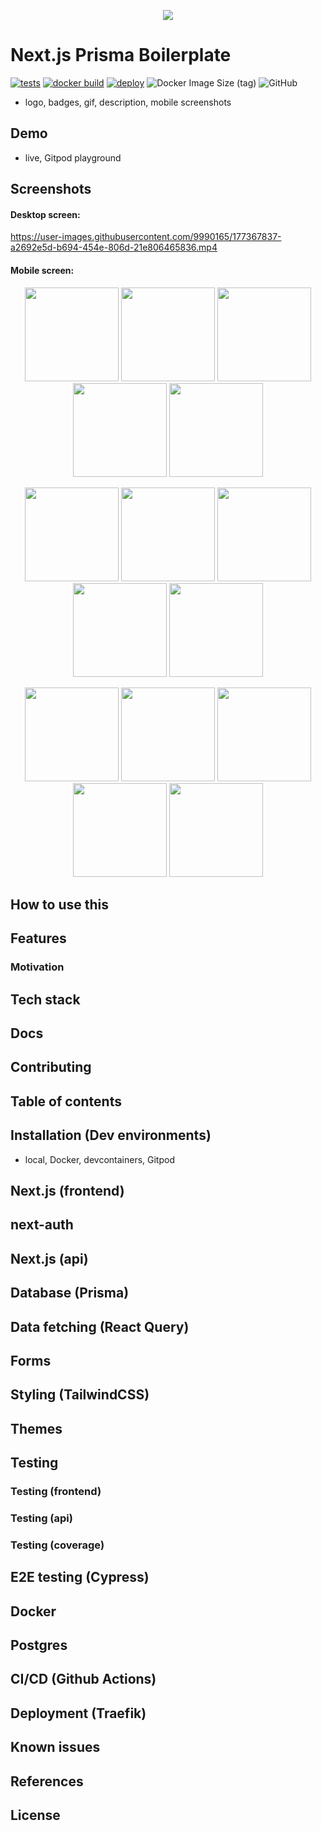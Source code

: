 <p align="center"><img src="readme-assets/banner-1280x640-200kb.png"></p>

# Next.js Prisma Boilerplate

[![tests](https://github.com/nemanjam/nextjs-prisma-boilerplate/actions/workflows/tests.yml/badge.svg)](https://github.com/nemanjam/nextjs-prisma-boilerplate/actions/workflows/tests.yml)
[![docker build](https://github.com/nemanjam/nextjs-prisma-boilerplate/actions/workflows/build-docker-image.yml/badge.svg)](https://github.com/nemanjam/nextjs-prisma-boilerplate/actions/workflows/build-docker-image.yml)
[![deploy](https://github.com/nemanjam/nextjs-prisma-boilerplate/actions/workflows/deploy.yml/badge.svg)](https://github.com/nemanjam/nextjs-prisma-boilerplate/actions/workflows/deploy.yml)
![Docker Image Size (tag)](https://img.shields.io/docker/image-size/nemanjamitic/nextjs-prisma-boilerplate/latest?logo=docker)
![GitHub](https://img.shields.io/github/license/nemanjam/nextjs-prisma-boilerplate)

- logo, badges, gif, description, mobile screenshots

## Demo

- live, Gitpod playground

## Screenshots

#### Desktop screen:

https://user-images.githubusercontent.com/9990165/177367837-a2692e5d-b694-454e-806d-21e806465836.mp4

#### Mobile screen:

<p align="center">
    <img width="150px" src="readme-assets/mobile-screens/Screenshot1.png">
    <img width="150px" src="readme-assets/mobile-screens/Screenshot2.png">
    <img width="150px" src="readme-assets/mobile-screens/Screenshot3.png">
    <img width="150px" src="readme-assets/mobile-screens/Screenshot4.png">
    <img width="150px" src="readme-assets/mobile-screens/Screenshot5.png">
</p>
<p align="center">
    <img width="150px" src="readme-assets/mobile-screens/Screenshot6.png">
    <img width="150px" src="readme-assets/mobile-screens/Screenshot7.png">
    <img width="150px" src="readme-assets/mobile-screens/Screenshot8.png">
    <img width="150px" src="readme-assets/mobile-screens/Screenshot9.png">
    <img width="150px" src="readme-assets/mobile-screens/Screenshot10.png">
</p>
<p align="center">
    <img width="150px" src="readme-assets/mobile-screens/Screenshot11.png">
    <img width="150px" src="readme-assets/mobile-screens/Screenshot12.png">
    <img width="150px" src="readme-assets/mobile-screens/Screenshot13.png">
    <img width="150px" src="readme-assets/mobile-screens/Screenshot14.png">
    <img width="150px" src="readme-assets/mobile-screens/Screenshot15.png">
</p>

## How to use this

## Features

### Motivation

## Tech stack

## Docs

## Contributing

## Table of contents

## Installation (Dev environments)

- local, Docker, devcontainers, Gitpod

## Next.js (frontend)

## next-auth

## Next.js (api)

## Database (Prisma)

## Data fetching (React Query)

## Forms

## Styling (TailwindCSS)

## Themes

## Testing

### Testing (frontend)

### Testing (api)

### Testing (coverage)

## E2E testing (Cypress)

## Docker

## Postgres

## CI/CD (Github Actions)

## Deployment (Traefik)

## Known issues

## References

## License
